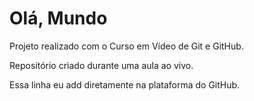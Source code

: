 # Olá, Mundo
 Projeto realizado com o Curso em Vídeo de Git e GitHub.

 Repositório criado durante uma aula ao vivo.

 Essa linha eu add diretamente na plataforma do GitHub.

